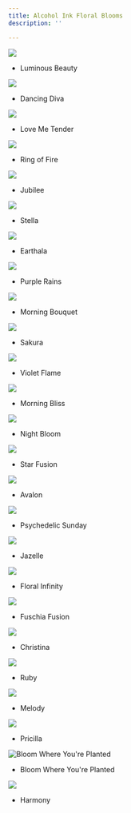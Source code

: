 ```yaml
---
title: Alcohol Ink Floral Blooms
description: ''

---
```

![](/assets/img/luminousbeauty-w72.jpg)

* Luminous Beauty

![](/assets/img/dancing-diva-w72.jpg)

* Dancing Diva

![](/assets/img/scan.jpeg)

* Love Me Tender

![](/assets/img/ring-of-fire.JPEG)

* Ring of Fire

![](/assets/img/jubilee.jpg)

* Jubilee

![](/assets/img/stella-w72.jpg)

* Stella

![](/assets/img/earthala-w72.jpeg)

* Earthala

![](/assets/img/purple-rains-w72.jpeg)

* Purple Rains

![](/assets/img/morning-bouquet-w72.jpeg)

* Morning Bouquet

![](/assets/img/sakura-w72.jpg)

* Sakura

![](/assets/img/violetflame-w72.jpg)

* Violet Flame

![](/assets/img/morning-bliss-w72.jpeg)

* Morning Bliss

![](/assets/img/night-bloom-w72.jpg)

* Night Bloom

![](/assets/img/star-fusion-w72.jpg)

* Star Fusion

![](/assets/img/avalon-w72.jpg)

* Avalon

![](/assets/img/psychedelic-sunday-w72.jpg)

* Psychedelic Sunday

![](/assets/img/jazelle-w72.jpeg)

* Jazelle

![](/assets/img/floral-infinity-w72.jpg)

* Floral Infinity

![](/assets/img/fuschia-fusion-w72.jpg)

* Fuschia Fusion

![](/assets/img/christina-w72.jpeg)

* Christina

![](/assets/img/ruby-w72.jpg)

* Ruby

![](/assets/img/melody-w72.jpg)

* Melody

![](/assets/img/pricilla-w72.jpeg)

* Pricilla

![](/assets/img/bloom-where-you-re-planted75.jpeg "Bloom Where You're Planted")

* Bloom Where You're Planted

![](/assets/img/harmony-w72.jpeg)

* Harmony